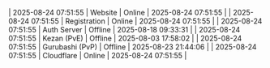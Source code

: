 | 2025-08-24 07:51:55 | Website | Online | 2025-08-24 07:51:55 |
| 2025-08-24 07:51:55 | Registration | Online | 2025-08-24 07:51:55 |
| 2025-08-24 07:51:55 | Auth Server | Offline | 2025-08-18 09:33:31 |
| 2025-08-24 07:51:55 | Kezan (PvE) | Offline | 2025-08-03 17:58:02 |
| 2025-08-24 07:51:55 | Gurubashi (PvP) | Offline | 2025-08-23 21:44:06 |
| 2025-08-24 07:51:55 | Cloudflare | Online | 2025-08-24 07:51:55 |
